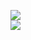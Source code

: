[![](https://img.shields.io/badge/Made%20With-Github%20Spray-lightgrey.svg?style=for-the-badge&logo=github)](https://github.com/Annihil/github-spray#14196)  
[![](https://i.imgur.com/2DrTn0Z.gif)](https://github.com/Annihil/github-spray)